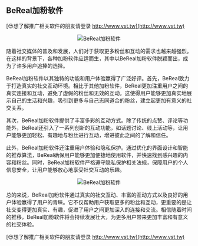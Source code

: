 ## **BeReal加粉软件**

[😍想了解推广相关软件的朋友请登录 http://www.vst.tw](http://www.vst.tw)

 <center><img src="https://vst.tw/MP4/tuiguang/png/5.png" alt="BeReal加粉软件"></center>

随着社交媒体的普及和发展，人们对于获取更多粉丝和互动的需求也越来越强烈。在这样的背景下，各种加粉软件应运而生，其中以BeReal加粉软件脱颖而出，成为了许多用户追捧的选择。

BeReal加粉软件以其独特的功能和用户体验赢得了广泛好评。首先，BeReal致力于打造真实的社交互动环境。相比于其他加粉软件，BeReal更加注重用户之间的真实连接和互动，避免了虚假的粉丝和无效的互动。这使得用户能够更加真实地展示自己的生活和兴趣，吸引到更多与自己志同道合的粉丝，建立起更加有意义的社交关系。

其次，BeReal加粉软件提供了丰富多彩的互动方式。除了传统的点赞、评论等功能外，BeReal还引入了一系列创新的互动功能，如话题讨论、线上活动等，让用户能够更加轻松、有趣地与粉丝进行互动，增进彼此之间的了解和信任。

此外，BeReal加粉软件还注重用户体验和隐私保护。通过优化的界面设计和智能的推荐算法，BeReal确保用户能够更加便捷地使用软件，并快速找到感兴趣的内容和粉丝。同时，BeReal加粉软件严格遵守隐私保护相关法规，保障用户的个人信息安全，让用户能够放心地享受社交互动的乐趣。

 <center><img src="https://vst.tw/MP4/tuiguang/png/1.png" alt="BeReal加粉软件"></center>

总的来说，BeReal加粉软件通过真实的社交互动、丰富的互动方式以及良好的用户体验赢得了用户的青睐。它不仅帮助用户获取更多的粉丝和互动，更重要的是让社交变得更加真实、有趣，促进了用户之间更加深入的连接和交流。相信随着时间的推移，BeReal加粉软件将会持续发展壮大，为更多用户带来更加丰富和有意义的社交体验。

[😍想了解推广相关软件的朋友请登录 http://www.vst.tw](http://www.vst.tw)



